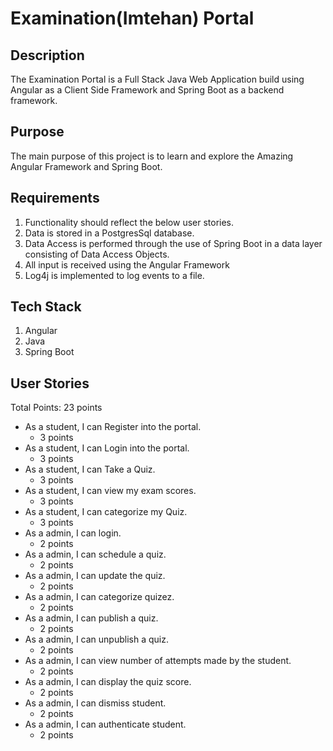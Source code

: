 # Examination(Imtehan) Portal

## Description

   The Examination Portal is a Full Stack Java Web Application build using Angular as a Client Side Framework and Spring Boot as a backend framework.
	
## Purpose

   The main purpose of this project is to learn and explore the Amazing Angular Framework and Spring Boot.

## Requirements
1. Functionality should reflect the below user stories.
2. Data is stored in a PostgresSql database.
3. Data Access is performed through the use of Spring Boot in a data layer consisting of Data Access Objects.
4. All input is received using the Angular Framework
5. Log4j is implemented to log events to a file.

## Tech Stack
1. Angular
2. Java
3. Spring Boot

## User Stories
Total Points: 23 points

* As a student, I can Register into the portal.
	* 3 points
* As a student, I can Login into the portal.
	* 3 points
* As a student, I can Take a Quiz.
	* 3 points
* As a student, I can view my exam scores.
	* 3 points
* As a student, I can categorize my Quiz.
	* 3 points
* As a admin, I can login.
	* 2 points
* As a admin, I can schedule a quiz.
	* 2 points
* As a admin, I can update the quiz.
	* 2 points
* As a admin, I can categorize quizez.
	* 2 points
* As a admin, I can publish a quiz.
	* 2 points
* As a admin, I can unpublish a quiz.
	* 2 points
* As a admin, I can view number of attempts made by the student.
	* 2 points
* As a admin, I can display the quiz score.
	* 2 points
* As a admin, I can dismiss student.
	* 2 points
* As a admin, I can authenticate student.
	* 2 points


